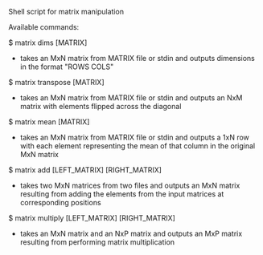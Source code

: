 Shell script for matrix manipulation  

Available commands:  

$ matrix dims [MATRIX]  
- takes an MxN matrix from MATRIX file or stdin and outputs dimensions in the format "ROWS COLS"  

$ matrix transpose [MATRIX]  
- takes an MxN matrix from MATRIX file or stdin and outputs an NxM matrix with elements flipped across the diagonal

$ matrix mean [MATRIX]  
- takes an MxN matrix from MATRIX file or stdin and outputs a 1xN row with each element representing the mean of that column in the original MxN matrix

$ matrix add [LEFT_MATRIX] [RIGHT_MATRIX]  
- takes two MxN matrices from two files and outputs an MxN matrix resulting from adding the elements from the input matrices at corresponding positions

$ matrix multiply [LEFT_MATRIX] [RIGHT_MATRIX]
- takes an MxN matrix and an NxP matrix and outputs an MxP matrix resulting from
performing matrix multiplication
